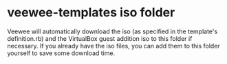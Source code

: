 veewee-templates iso folder
===========================

Veewee will automatically download the iso (as specified in the template's
definition.rb) and the VirtualBox guest addition iso to this folder if
necessary. If you already have the iso files, you can add them to this
folder yourself to save some download time.